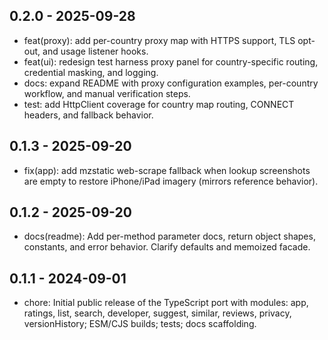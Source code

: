 ## 0.2.0 - 2025-09-28

- feat(proxy): add per-country proxy map with HTTPS support, TLS opt-out, and usage listener hooks.
- feat(ui): redesign test harness proxy panel for country-specific routing, credential masking, and logging.
- docs: expand README with proxy configuration examples, per-country workflow, and manual verification steps.
- test: add HttpClient coverage for country map routing, CONNECT headers, and fallback behavior.

## 0.1.3 - 2025-09-20

- fix(app): add mzstatic web-scrape fallback when lookup screenshots are empty to restore iPhone/iPad imagery (mirrors reference behavior).

## 0.1.2 - 2025-09-20

- docs(readme): Add per-method parameter docs, return object shapes, constants, and error behavior. Clarify defaults and memoized facade.

## 0.1.1 - 2024-09-01

- chore: Initial public release of the TypeScript port with modules: app, ratings, list, search, developer, suggest, similar, reviews, privacy, versionHistory; ESM/CJS builds; tests; docs scaffolding.
